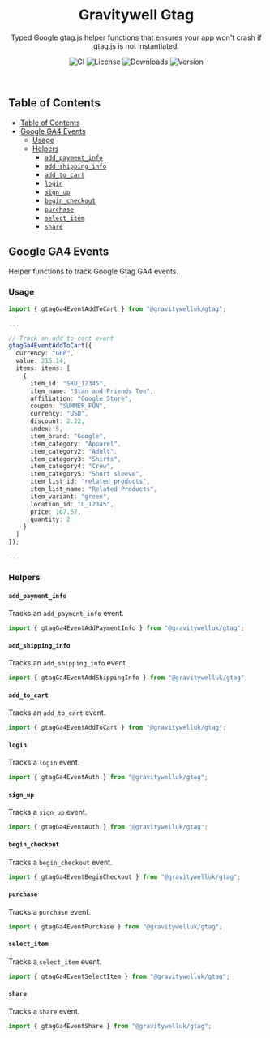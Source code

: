 <h1 align="center">Gravitywell Gtag</h1>
<p align="center">Typed Google gtag.js helper functions that ensures your app won't crash if gtag.js is not instantiated.</p>
<p align="center">
  <img src="https://img.shields.io/github/workflow/status/GravitywellUK/packages/CI/master" alt="CI" />
  <img src="https://img.shields.io/github/license/gravitywelluk/packages" alt="License" />
  <img src="https://img.shields.io/npm/dm/@gravitywelluk/gtag" alt="Downloads" />
  <img src="https://img.shields.io/npm/v/@gravitywelluk/gtag" alt="Version" />
</p>
<br />

## Table of Contents
- [Table of Contents](#table-of-contents)
- [Google GA4 Events](#google-ga4-events)
  - [Usage](#usage)
  - [Helpers](#helpers)
    - [`add_payment_info`](#add_payment_info)
    - [`add_shipping_info`](#add_shipping_info)
    - [`add_to_cart`](#add_to_cart)
    - [`login`](#login)
    - [`sign_up`](#sign_up)
    - [`begin_checkout`](#begin_checkout)
    - [`purchase`](#purchase)
    - [`select_item`](#select_item)
    - [`share`](#share)

## Google GA4 Events

Helper functions to track Google Gtag GA4 events.

### Usage

```typescript
import { gtagGa4EventAddToCart } from "@gravitywelluk/gtag";

...

// Track an add_to_cart event
gtagGa4EventAddToCart({
  currency: "GBP",
  value: 215.14,
  items: items: [
    {
      item_id: "SKU_12345",
      item_name: "Stan and Friends Tee",
      affiliation: "Google Store",
      coupon: "SUMMER_FUN",
      currency: "USD",
      discount: 2.22,
      index: 5,
      item_brand: "Google",
      item_category: "Apparel",
      item_category2: "Adult",
      item_category3: "Shirts",
      item_category4: "Crew",
      item_category5: "Short sleeve",
      item_list_id: "related_products",
      item_list_name: "Related Products",
      item_variant: "green",
      location_id: "L_12345",
      price: 107.57,
      quantity: 2
    }
  ]
});

...
```

### Helpers

#### `add_payment_info`

Tracks an `add_payment_info` event.

```typescript
import { gtagGa4EventAddPaymentInfo } from "@gravitywelluk/gtag";
```

#### `add_shipping_info`

Tracks an `add_shipping_info` event.

```typescript
import { gtagGa4EventAddShippingInfo } from "@gravitywelluk/gtag";
```

#### `add_to_cart`

Tracks an `add_to_cart` event.

```typescript
import { gtagGa4EventAddToCart } from "@gravitywelluk/gtag";
```

#### `login`

Tracks a `login` event.

```typescript
import { gtagGa4EventAuth } from "@gravitywelluk/gtag";
```

#### `sign_up`

Tracks a `sign_up` event.

```typescript
import { gtagGa4EventAuth } from "@gravitywelluk/gtag";
```

#### `begin_checkout`

Tracks a `begin_checkout` event.

```typescript
import { gtagGa4EventBeginCheckout } from "@gravitywelluk/gtag";
```

#### `purchase`

Tracks a `purchase` event.

```typescript
import { gtagGa4EventPurchase } from "@gravitywelluk/gtag";
```

#### `select_item`

Tracks a `select_item` event.

```typescript
import { gtagGa4EventSelectItem } from "@gravitywelluk/gtag";
```

#### `share`

Tracks a `share` event.

```typescript
import { gtagGa4EventShare } from "@gravitywelluk/gtag";
```
